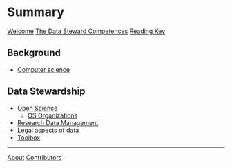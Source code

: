 # Summary

[Welcome](landing.md)
[The Data Steward Competences](competences.md)
[Reading Key](emoji_key.md)

## Background

- [Computer science](topics/computer_science/README.md)

## Data Stewardship

- [Open Science](topics/open_science/README.md)
    - [OS Organizations](topics/open_science/open_science_organizations.md)
- [Research Data Management]()
- [Legal aspects of data](topics/legal/README.md)
- [Toolbox](topics/practical_tools/README.md)

---

[About](about.md)
[Contributors]()
